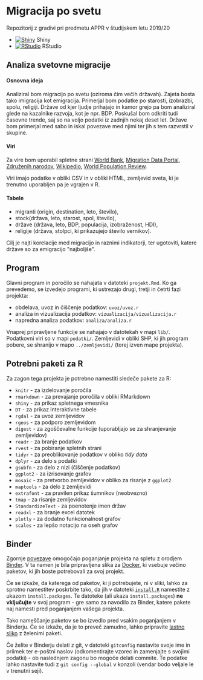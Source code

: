 # Migracija po svetu

Repozitorij z gradivi pri predmetu APPR v študijskem letu 2019/20

* [![Shiny](http://mybinder.org/badge.svg)](http://mybinder.org/v2/gh/timkalan/APPR-2019-20/master?urlpath=shiny/APPR-2019-20/projekt.Rmd) Shiny
* [![RStudio](http://mybinder.org/badge.svg)](http://mybinder.org/v2/gh/timkalan/APPR-2019-20/master?urlpath=rstudio) RStudio

## Analiza svetovne migracije

#### Osnovna ideja
Analiziral bom migracijo po svetu (oziroma čim večih državah). Zajeta bosta tako imigracija kot emigracija. Primerjal bom podatke po starosti, izobrazbi, spolu, religiji. Države od kjer ljudje prihajajo in kamor grejo pa bom analiziral glede na kazalnike razvoja, kot 
je npr. BDP. Poskušal bom odkriti tudi časovne trende, 
saj so na voljo podatki iz zadnjih nekaj deset let. Države bom primerjal med sabo in iskal povezave med njimi ter jih s tem razvrstil v skupine.  


#### Viri
Za vire bom uporabil spletne strani [World Bank](https://www.worldbank.org), [Migration Data Portal](https://migrationdataportal.org), [Združenih narodov](https://www.un.org), [Wikipedio](https://en.wikipedia.org/wiki/List_of_countries_by_GDP_(PPP)_per_capita), [World Population Review](http://worldpopulationreview.com/countries/religion-by-country/).

Viri imajo podatke v obliki CSV in v obliki HTML, zemljevid sveta, ki je trenutno uporabljen pa je vgrajen v R.

#### Tabele
* migranti (origin, destination, leto, število),
* stock(država, leto, starost, spol, število), 
* države (država, leto, BDP, populacija, izobraženost, HDI), 
* religije (država, stolpci, ki prikazujejo število vernikov).

Cilj je najti korelacije med migracijo in raznimi indikatorji, ter ugotoviti, katere države so za emigracijo "najboljše".

## Program

Glavni program in poročilo se nahajata v datoteki `projekt.Rmd`.
Ko ga prevedemo, se izvedejo programi, ki ustrezajo drugi, tretji in četrti fazi projekta:

* obdelava, uvoz in čiščenje podatkov: `uvoz/uvoz.r`
* analiza in vizualizacija podatkov: `vizualizacija/vizualizacija.r`
* napredna analiza podatkov: `analiza/analiza.r`

Vnaprej pripravljene funkcije se nahajajo v datotekah v mapi `lib/`.
Podatkovni viri so v mapi `podatki/`.
Zemljevidi v obliki SHP, ki jih program pobere,
se shranijo v mapo `../zemljevidi/` (torej izven mape projekta).

## Potrebni paketi za R

Za zagon tega projekta je potrebno namestiti sledeče pakete za R:

* `knitr` - za izdelovanje poročila
* `rmarkdown` - za prevajanje poročila v obliki RMarkdown
* `shiny` - za prikaz spletnega vmesnika
* `DT` - za prikaz interaktivne tabele
* `rgdal` - za uvoz zemljevidov
* `rgeos` - za podporo zemljevidom
* `digest` - za zgoščevalne funkcije (uporabljajo se za shranjevanje zemljevidov)
* `readr` - za branje podatkov
* `rvest` - za pobiranje spletnih strani
* `tidyr` - za preoblikovanje podatkov v obliko *tidy data*
* `dplyr` - za delo s podatki
* `gsubfn` - za delo z nizi (čiščenje podatkov)
* `ggplot2` - za izrisovanje grafov
* `mosaic` - za pretvorbo zemljevidov v obliko za risanje z `ggplot2`
* `maptools` - za delo z zemljevidi
* `extrafont` - za pravilen prikaz šumnikov (neobvezno)
* `tmap` - za risanje zemljevidov
* `StandardizeText` - za poenotenje imen držav
* `readxl` - za branje excel datotek
* `plotly` - za dodatno funkcionalnost grafov
* `scales` - za lepšo notacijo na oseh grafov

## Binder

Zgornje [povezave](#analiza-podatkov-s-programom-r-201819)
omogočajo poganjanje projekta na spletu z orodjem [Binder](https://mybinder.org/).
V ta namen je bila pripravljena slika za [Docker](https://www.docker.com/),
ki vsebuje večino paketov, ki jih boste potrebovali za svoj projekt.

Če se izkaže, da katerega od paketov, ki ji potrebujete, ni v sliki,
lahko za sprotno namestitev poskrbite tako,
da jih v datoteki [`install.R`](install.R) namestite z ukazom `install.packages`.
Te datoteke (ali ukaza `install.packages`) **ne vključujte** v svoj program -
gre samo za navodilo za Binder, katere pakete naj namesti pred poganjanjem vašega projekta.

Tako nameščanje paketov se bo izvedlo pred vsakim poganjanjem v Binderju.
Če se izkaže, da je to preveč zamudno,
lahko pripravite [lastno sliko](https://github.com/jaanos/APPR-docker) z želenimi paketi.

Če želite v Binderju delati z git,
v datoteki `gitconfig` nastavite svoje ime in priimek ter e-poštni naslov
(odkomentirajte vzorec in zamenjajte s svojimi podatki) -
ob naslednjem zagonu bo mogoče delati commite.
Te podatke lahko nastavite tudi z `git config --global` v konzoli
(vendar bodo veljale le v trenutni seji).
